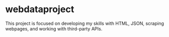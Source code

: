 # webdataproject
This project is focused on developing my skills with HTML, JSON, scraping webpages, and working with third-party APIs.
